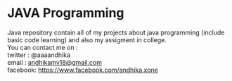 JAVA Programming
====
Java repository contain all of my projects about java programming (include basic code learning) and also my assigment in college.
<br>You can contact me on :
<br>	twitter : @aaaandhika
<br>	email	: andhikamv18@gmail.com
<br>	facebook: https://www.facebook.com/andhika.xone